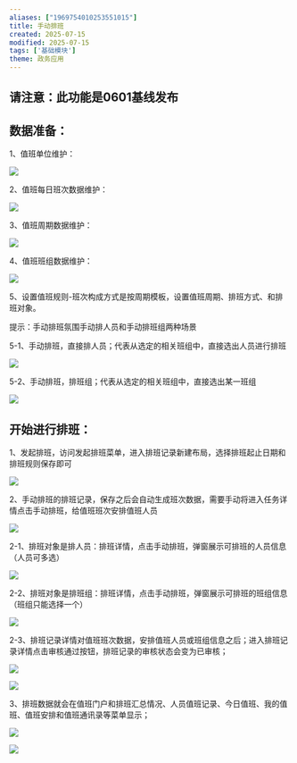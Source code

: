```yaml
---
aliases: ["1969754010253551015"]
title: 手动排班
created: 2025-07-15
modified: 2025-07-15
tags: ['基础模块']
theme: 政务应用
---
```


## 请注意：此功能是0601基线发布

## 数据准备：

1、值班单位维护：

![](https://myhelpdoc.oss-cn-heyuan.aliyuncs.com/mdimages/d629c76eadb740751caad4944fafa414.jpg)

2、值班每日班次数据维护：

![](https://myhelpdoc.oss-cn-heyuan.aliyuncs.com/mdimages/ab6dfc5528d350a13e6eb919264289e1.jpg)

3、值班周期数据维护：

![](https://myhelpdoc.oss-cn-heyuan.aliyuncs.com/mdimages/059bd9fcec17142943fb43edd51b7f3a.jpg)

4、值班班组数据维护：

![](https://myhelpdoc.oss-cn-heyuan.aliyuncs.com/mdimages/ea6ea5df9b957083d758e5feb39c2e3f.jpg)

5、设置值班规则-班次构成方式是按周期模板，设置值班周期、排班方式、和排班对象。

提示：手动排班氛围手动排人员和手动排班组两种场景

5-1、手动排班，直接排人员；代表从选定的相关班组中，直接选出人员进行排班

![](https://myhelpdoc.oss-cn-heyuan.aliyuncs.com/mdimages/da2e5876b97eb454e5b945f97d5fae13.jpg)

5-2、手动排班，排班组；代表从选定的相关班组中，直接选出某一班组

![](https://myhelpdoc.oss-cn-heyuan.aliyuncs.com/mdimages/b538b747af49a910feba275313c65e72.jpg)

## 开始进行排班：

1、发起排班，访问发起排班菜单，进入排班记录新建布局，选择排班起止日期和排班规则保存即可

![](https://myhelpdoc.oss-cn-heyuan.aliyuncs.com/mdimages/06361c9444b65c68b0d70e0b5ebb76fd.jpg)

2、手动排班的排班记录，保存之后会自动生成班次数据，需要手动将进入任务详情点击手动排班，给值班班次安排值班人员

![](https://myhelpdoc.oss-cn-heyuan.aliyuncs.com/mdimages/483dca1bd22aceb86d2f8075faa350ff.jpg)

2-1、排班对象是排人员：排班详情，点击手动排班，弹窗展示可排班的人员信息（人员可多选）

![](https://myhelpdoc.oss-cn-heyuan.aliyuncs.com/mdimages/362adb0b0512861257ec2eeddbef1a8a.jpg)

2-2、排班对象是排班组：排班详情，点击手动排班，弹窗展示可排班的班组信息（班组只能选择一个）

![](https://myhelpdoc.oss-cn-heyuan.aliyuncs.com/mdimages/3c812358d712a52dcc394a7289a14cd3.jpg)

2-3、排班记录详情对值班班次数据，安排值班人员或班组信息之后；进入排班记录详情点击审核通过按钮，排班记录的审核状态会变为已审核；

![](https://myhelpdoc.oss-cn-heyuan.aliyuncs.com/mdimages/b1c62415d678b2311314810bc2c1ce94.jpg)

![](https://myhelpdoc.oss-cn-heyuan.aliyuncs.com/mdimages/63420a6d39617571ac5a746509b4d152.jpg)

3、排班数据就会在值班门户和排班汇总情况、人员值班记录、今日值班、我的值班、值班安排和值班通讯录等菜单显示；

![](https://myhelpdoc.oss-cn-heyuan.aliyuncs.com/mdimages/e53f674a59e894140f53c49d2d1ec0d9.jpg)

![](https://myhelpdoc.oss-cn-heyuan.aliyuncs.com/mdimages/1f587d5d93208a60f0d80ba222c8fa74.jpg)

